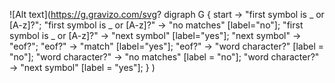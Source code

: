 ![Alt text](https://g.gravizo.com/svg?
 digraph G {
	start -> "first symbol is _ or [A-z]?";
	"first symbol is _ or [A-z]?" -> "no matches" [label="no"];
	"first symbol is _ or [A-z]?" -> "next symbol" [label="yes"];
	"next symbol" -> "eof?";
	"eof?" -> "match" [label="yes"];
	"eof?" -> "word character?" [label = "no"];
	"word character?" -> "no matches" [label = "no"];
	"word character?" -> "next symbol" [label = "yes"];
 }
)
